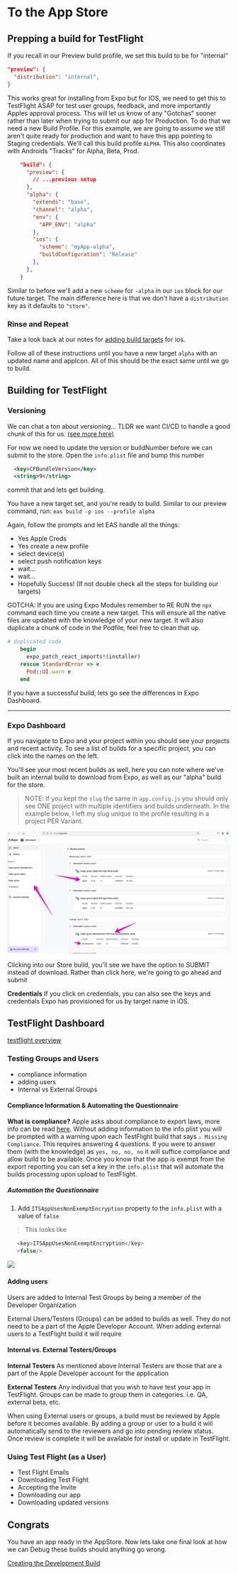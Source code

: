 # To the App Store

## Prepping a build for TestFlight

If you recall in our Preview build profile, we set this build to be for "internal"

```json
"preview": {
  "distribution": "internal",
}
```

This works great for installing from Expo but for IOS, we need to get this to TestFlight ASAP for test user groups, feedback, and more importantly Apples approval process. This will let us know of any "Gotchas" sooner rather than later when trying to submit our app for Production. To do that we need a new Build Profile. For this example, we are going to assume we still aren't quite ready for production and want to have this app pointing to Staging credentials. We'll call this build profile `ALPHA`. This also coordinates with Androids "Tracks" for Alpha, Beta, Prod.

```json
    "build": {
      "preview": {
        // ...previous setup
      },
      "alpha": {
        "extends": "base",
        "channel": "alpha",
        "env": {
          "APP_ENV": "alpha"
        },
        "ios": {
          "scheme": "myApp-alpha",
          "buildConfiguration": "Release"
        },
      },
    }
```

Similar to before we'll add a new `scheme` for `-alpha` in our `ios` block for our future target. The main difference here is that we don't have a `distribution` key as it defaults to `"store"`.

### Rinse and Repeat

Take a look back at our notes for [adding build targets](./04-ios-adding-build-targets.md) for ios.

Follow all of these instructions until you have a new target `alpha` with an updated name and appIcon. All of this should be the exact same until we go to build.

## Building for TestFlight

### Versioning

We can chat a ton about versioning...
TLDR we want CI/CD to handle a good chunk of this for us. [(see more here)](11-ci-cd-setup.md)

For now we need to update the version or buildNumber before we can submit to the store.
Open the `info.plist` file and bump this number

```xml
  <key>CFBundleVersion</key>
  <string>9</string>
```

commit that and lets get building.

You have a new target set, and you're ready to build.
Similar to our preview command, run:
`eas build -p ios --profile alpha`

Again, follow the prompts and let EAS handle all the things:

- Yes Apple Creds
- Yes create a new profile
- select device(s)
- select push notification keys
- wait...
- wait...
- Hopefully Success! (If not double check all the steps for building our targets)

GOTCHA: If you are using Expo Modules remember to RE RUN the `npx` command each time you create a new target. This will ensure all the native files are updated with the knowledge of your new target. It will also duplicate a chunk of code in the Podfile, feel free to clean that up.

```ruby
# duplicated code
    begin
      expo_patch_react_imports!(installer)
    rescue StandardError => e
      Pod::UI.warn e
    end
```

If you have a successful build, lets go see the differences in Expo Dashboard.

---

### Expo Dashboard

If you navigate to Expo and your project within you should see your projects and recent activity. To see a list of builds for a specific project, you can click into the names on the left.

You'll see your most recent builds as well, here you can note where we've built an internal build to download from Expo, as well as our "alpha" build for the store.

> NOTE: If you kept the `slug` the same in `app.config.js` you should only see ONE project with multiple identifiers and builds underneath. In the example below, I left my slug unique to the profile resulting in a project PER Variant.

![expo-dashboard](images/expo-dash/expo-dashboard.png)

Clicking into our Store build, you'll see we have the option to SUBMIT instead of download.
Rather than click here, we're going to go ahead and submit

**Credentials**
If you click on credentials, you can also see the keys and credentials Expo has provisioned for us by target name in iOS.

## TestFlight Dashboard

[testflight overview](testflight-overview.md)

### Testing Groups and Users

- compliance information
- adding users
- Internal vs External Groups

#### Compliance Information & Automating the Questionnaire

**What is compliance?** Apple asks about compliance to export laws, more info can be read [here](https://developer.apple.com/documentation/security/complying_with_encryption_export_regulations). Without adding information to the info.plist you will be prompted with a warning upon each TestFlight build that says `⚠️ Missing Compliance`. This requires answering 4 questions. If you were to answer them (with the knowledge) as `yes, no, no, no` it will suffice compliance and allow build to be available. Once you know that the app is exempt from the export reporting you can set a key in the `info.plist` that will automate the builds processing upon upload to TestFlight.

##### Automation the Questionnaire

1. Add `ITSAppUsesNonExemptEncryption` property to the `info.plist` with a value of `false`

>This looks like

``` javascript
   <key>ITSAppUsesNonExemptEncryption</key>
   <false/>
```

<img src="https://user-images.githubusercontent.com/7119624/168678546-9a770676-747c-4c8c-9c3a-9ee98701946c.png">

#### Adding users

Users are added to Internal Test Groups by being a member of the Developer Organization

External Users/Testers (Groups) can be added to builds as well. They do not need to be a part of the Apple Developer Account. When adding external users to a TestFlight build it will require

#### Internal vs. External Testers/Groups

**Internal Testers** As mentioned above Internal Testers are those that are a part of the Apple Developer account for the application

**External Testers** Any individual that you wish to have test your app in TestFlight. Groups can be made to group them in categories. i.e. QA, external beta, etc.

When using External users or groups, a build must be reviewed by Apple before it becomes available. By adding a group or user to a build it will automatically send to the reviewers and go into pending review status. Once review is complete it will be available for install or update in TestFlight.

### Using Test Flight (as a User)

- Test Flight Emails
- Downloading Test Flight
- Accepting the Invite
- Downloading our app
- Downloading updated versions

## Congrats

You have an app ready in the AppStore. Now lets take one final look at how we can Debug these builds should anything go wrong.

[Creating the Development Build](./09-creating-the-development-build.md)
